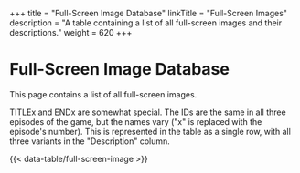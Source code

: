 +++
title = "Full-Screen Image Database"
linkTitle = "Full-Screen Images"
description = "A table containing a list of all full-screen images and their descriptions."
weight = 620
+++

# Full-Screen Image Database

This page contains a list of all full-screen images.

TITLEx and ENDx are somewhat special. The IDs are the same in all three episodes of the game, but the names vary ("x" is replaced with the episode's number). This is represented in the table as a single row, with all three variants in the "Description" column.

{{< data-table/full-screen-image >}}
